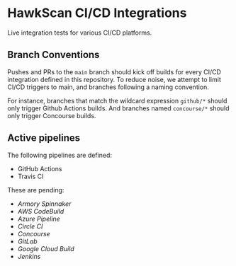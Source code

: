 # HawkScan CI/CD Integrations

Live integration tests for various CI/CD platforms.

## Branch Conventions
Pushes and PRs to the `main` branch should kick off builds for every CI/CD integration defined in this repository. To reduce noise, we attempt to limit CI/CD triggers to main, and branches following a naming convention.

For instance, branches that match the wildcard expression `github/*` should only trigger Github Actions builds. And branches named `concourse/*` should only trigger Concourse builds.

## Active pipelines

The following pipelines are defined:
* GitHub Actions
* Travis CI

These are pending:
* *Armory Spinnaker*
* *AWS CodeBuild*
* *Azure Pipeline*
* *Circle CI*
* *Concourse*
* *GitLab*
* *Google Cloud Build*
* *Jenkins*


